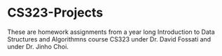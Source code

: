 # CS323-Projects

These are homework assignments from a year long Introduction to Data Structures and Algorithmns course CS323 under Dr. David Fossati and under Dr. Jinho Choi. 
